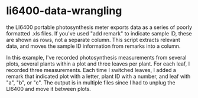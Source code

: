 # li6400-data-wrangling
the LI6400 portable photosynthesis meter exports data as a series of poorly formatted .xls files.  If you've used "add remark" to indicate sample ID, these are shown as rows, not a separate column. This script extracts relevant data, and moves the sample ID information from remarks into a column.

In this example, I've recorded photosynthesis measurements from several plots, several plants within a plot  and three leaves per plant.  For each leaf, I recorded three measurements. Each time I switched leaves, I added a remark that indicated plot with a letter, plant ID with a number, and leaf with "a", "b", or "c".  The output is in multiple files since I had to unplug the LI6400 and move it between plots.